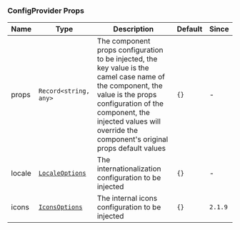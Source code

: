 ### ConfigProvider Props

| Name   | Type                                                                                                    | Description                                                                                                                                                                                                                                     | Default | Since   |
| ------ | ------------------------------------------------------------------------------------------------------- | ----------------------------------------------------------------------------------------------------------------------------------------------------------------------------------------------------------------------------------------------- | ------- | ------- |
| props  | `Record<string, any>`                                                                                   | The component props configuration to be injected, the key value is the camel case name of the component, the value is the props configuration of the component, the injected values will override the component's original props default values | `{}`    | -       |
| locale | [`LocaleOptions`](https://github.com/vexip-ui/vexip-ui/blob/main/common/config/src/locale/helper.ts#L5) | The internationalization configuration to be injected                                                                                                                                                                                           | `{}`    | -       |
| icons  | [`IconsOptions`](https://github.com/vexip-ui/vexip-ui/blob/main/common/config/src/icons.ts#L88)         | The internal icons configuration to be injected                                                                                                                                                                                                 | `{}`    | `2.1.9` |
